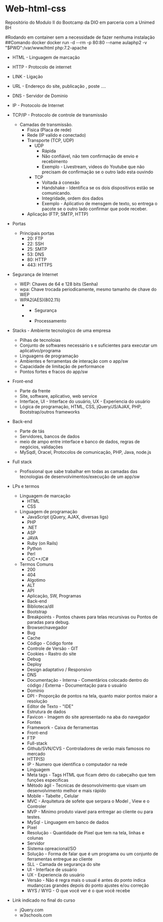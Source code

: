 # Web-html-css
Repositório do Modulo II do Bootcamp da DIO em parceria com a Unimed BH

#Rodando em container sem a necessidade de fazer nenhuma instalação
##Comando docker
docker run -d --rm -p 80:80 --name aulaphp2 -v "$PWD":/var/www/html php:7.2-apache

- HTML - Linguagem de marcação 
- HTTP - Protocolo de internet
- LINK - Ligação
- URL - Endereço do site, publicação , poste ....
- DNS - Servidor de Dominio
- IP - Protocolo de Internet
- TCP/IP - Protocolo de controle de transmissão
    - Camadas de transmissão.
      - Fisica (Placa de rede)
      - Rede (IP valido e conectado)
      - Transporte (TCP, UDP)
        - UDP 
          - Rápida 
          - Não confiável, não tem confirmação de envio e recebimento
          - Exemplo - Livestream, videos do Youtube que não precisam de confirmação se o outro lado esta ouvindo
        - TCP
          - Voltada á conexão
          - Handshake - Identifica se os dois dispositivos estão se comunicando.
          - Integridade, ordem dos dados
          - Exemplo - Aplicativo de mensgem de texto, so entrega o pacote se o outro lado confirmar que pode receber.
      - Aplicação (FTP, SMTP, HTTP)
  
- Portas
  - Principais portas
    - 20: FTP
    - 22: SSH
    - 25: SMTP
    - 53: DNS
    - 80: HTTP
    - 443: HTTPS


- Segurança de Internet
  - WEP: Chaves de 64 e 128 bits (Senha)
  - wpa: Chave trocada periodicamente, mesmo tamanho de chave do WEP
  - WPA2(AES)(802.11i)
    - + Segurança
    - + Processamento
  
- Stacks - Ambiente tecnologico de uma empresa
  - Pilhas de tecnoloias
  - Conjunto de softwares necessário s e suficientes para executar um aplicativo/programa
  - Linguagens de programação
  - Ambientes e ferramentas de interação com o app/sw
  - Capacidade de limitação de performance
  - Pontos fortes e fracos do app/sw
    
- Front-end
    - Parte da frente
    - Site, software, aplicativo, web service
    - Interface, UI - Interface do usuário, UX  - Experiencia do usuário
    - Lógica de programação, HTML, CSS, jQuery/JS/AJAX, PHP, Bootstrap/outros frameworks
  
- Back-end
  - Parte de tás
  - Servidores, bancos de dados
  - meio de ampo entre interface e banco de dados, regras de negócios, validações
  - MySqdl, Oracel, Protocolos de comunicação, PHP, Java, node.js

- Full stack
  - Profissional que sabe trabalhar em todas as camadas das tecnologias de desenvolvimentos/execução de um app/sw
  
- LPs e termos
  - Linguagem de marcação
    -  HTML
    -  CSS
  - Linguagem de programação
    - JavaScript (jQuery, AJAX, diversas ligs)
    - PHP
    - .NET
    - ASP
    - JAVA
    - Ruby (on Rails)
    - Python
    - Perl
    - C/C++/C#
  - Termos Comuns
    - 200
    - 404
    - Algotimo
    - ALT
    - API
    - Aplicação, SW, Programas
    - Back-end
    - Biblioteca/dll
    - Bootstrap
    - Breakpoints - Pontos chaves para telas recursivas ou Pontos de paradas para debug.
    - Browser/navegador
    - Bug
    - Cache
    - Código - Código fonte
    - Controle de Versão - GIT
    - Cookies - Rastro do site
    - Debug
    - Deploy
    - Design adaptativo / Responsivo
    - DNS
    - Documentação - Interna - Comentãrios colocado dentro do código /  Externa - Documentação para o usuário
    - Domínio
    - DPI - Proporção de pontos na tela, quanto maior pontos maior a resolução
    - Editor de Texto - "IDE"
    - Estrutura de dados
    - Favicon - Imagem do site apresentado na aba do navegador
    - Fontes
    - Framework - Caixa de ferramentas
    - Front-end
    - FTP
    - Full-stack
    - Github/SVN/CVS - Controladores de verão mais famosos no mercado
    - HTTP(S)
    - IP - Numero que identifica o computador na rede
    - Linguagem
    - Meta tags - Tags HTML que ficam detro do cabeçalho que tem funções especificas
    - Método ágil - Tecnicas de desonvolvimento que visam um desenvolvimento melhor e mais rápido
    - Mobile - Tabelte , Celular
    - MVC - Arquitetura de sofete que serpara o Model , View e o Controler
    - MVP - Minimo produto viavel para entregar ao cliente ou para testes. 
    - MySql - Linguagem em banco de dados
    - Pixel
    - Resolução - Quantidade de Pixel que tem na tela, linhas e colunas
    - Servidor
    - Sistema opreacional/SO
    - Solução - Forma de falar que é um programa ou um conjunto de ferramentas entregue ao cliente
    - SLL - Camada de segurança do site
    - UI - Interface de usuário
    - UX - Experiencia do usuário
    - Versão - Não é regra mais o usual é antes do ponto indica mudançcas grandes depois do ponto ajustes e/ou correção
    - WYS / WYG - O que você ver é o que você recebe

- Link indicado no final do curso
  - jQuery.com
  - w3schools.com
  